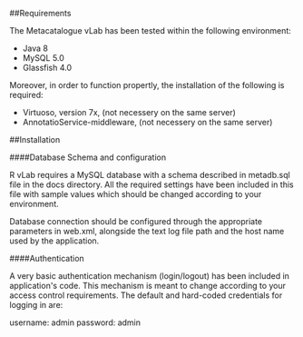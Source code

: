 ##Requirements

The Metacatalogue vLab has been tested within the following environment:

* Java 8
* MySQL 5.0
* Glassfish 4.0

Moreover, in order to function propertly, the installation of the following is required: 

* Virtuoso, version 7x, (not necessery on the same server)
* AnnotatioService-middleware, (not necessery on the same server)

##Installation

####Database Schema and configuration

R vLab requires a MySQL database with a schema described in metadb.sql file in the docs directory. 
All the required settings have been included in this file with sample values which should be changed
according to your environment.

Database connection should be configured through the appropriate parameters in web.xml, alongside the text log file path
and the host name used by the application.

####Authentication

A very basic authentication mechanism (login/logout) has been included in application's code. 
This mechanism is meant to change according to your access control requirements. The default
and hard-coded credentials for logging in are:

username: admin
password: admin

